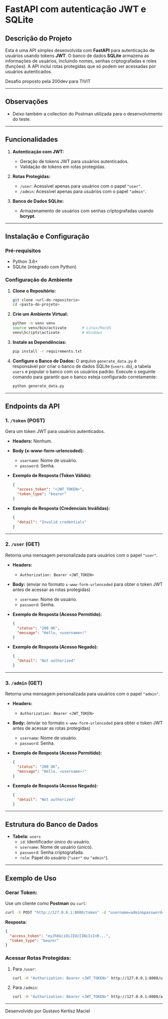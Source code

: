 
# FastAPI com autenticação JWT e SQLite

## Descrição do Projeto

Esta é uma API simples desenvolvida com **FastAPI** para autenticação de usuários usando tokens **JWT**. O banco de dados **SQLite** armazena as informações de usuários, incluindo nomes, senhas criptografadas e roles (funções). A API inclui rotas protegidas que só podem ser acessadas por usuários autenticados.

Desafio proposto pela 200dev para TIVIT

---

## Observações
- Deixo também a collection do Postman utilizada para o desenvolvimento do teste.

---

## Funcionalidades

1. **Autenticação com JWT:**
   - Geração de tokens JWT para usuários autenticados.
   - Validação de tokens em rotas protegidas.

2. **Rotas Protegidas:**
   - `/user`: Acessível apenas para usuários com o papel `"user"`.
   - `/admin`: Acessível apenas para usuários com o papel `"admin"`.

3. **Banco de Dados SQLite:**
   - Armazenamento de usuários com senhas criptografadas usando **bcrypt**.

---

## Instalação e Configuração

### Pré-requisitos

- Python 3.8+
- SQLite (integrado com Python)

### Configuração do Ambiente

1. **Clone o Repositório:**
   ```bash
   git clone <url-do-repositorio>
   cd <pasta-do-projeto>
   ```

2. **Crie um Ambiente Virtual:**
   ```bash
   python -m venv venv
   source venv/bin/activate       # Linux/MacOS
   venv\Scripts\activate          # Windows
   ```

3. **Instale as Dependências:**
   ```bash
   pip install -r requirements.txt
   ```

4. **Configure o Banco de Dados:**
   O arquivo `generate_data.py` é responsável por criar o banco de dados SQLite (`users.db`), a tabela `users` e popular o banco com os usuários padrão. Execute o seguinte comando para garantir que o banco esteja configurado corretamente:

   ```bash
   python generate_data.py
   ```

---

## Endpoints da API

### **1. `/token` (POST)**
Gera um token JWT para usuários autenticados.

- **Headers:** Nenhum.
- **Body (x-www-form-urlencoded):**
  - `username`: Nome de usuário.
  - `password`: Senha.

- **Exemplo de Resposta (Token Válido):**
  ```json
  {
    "access_token": "<JWT_TOKEN>",
    "token_type": "bearer"
  }
  ```

- **Exemplo de Resposta (Credenciais Inválidas):**
  ```json
  {
    "detail": "Invalid credentials"
  }
  ```

---

### **2. `/user` (GET)**
Retorna uma mensagem personalizada para usuários com o papel `"user"`.

- **Headers:**
  - `Authorization: Bearer <JWT_TOKEN>`

- **Body:** (enviar no formato `x-www-form-urlencoded` para obter o token JWT antes de acessar as rotas protegidas)
  - `username`: Nome de usuário.
  - `password`: Senha.

- **Exemplo de Resposta (Acesso Permitido):**
  ```json
  {
    "status": "200 OK",
    "message": "Hello, <username>!"
  }
  ```

- **Exemplo de Resposta (Acesso Negado):**
  ```json
  {
    "detail": "Not authorized"
  }
  ```

---

### **3. `/admin` (GET)**
Retorna uma mensagem personalizada para usuários com o papel `"admin"`.

- **Headers:**
  - `Authorization: Bearer <JWT_TOKEN>`

- **Body:** (enviar no formato `x-www-form-urlencoded` para obter o token JWT antes de acessar as rotas protegidas)
  - `username`: Nome de usuário.
  - `password`: Senha.

- **Exemplo de Resposta (Acesso Permitido):**
  ```json
  {
    "status": "200 OK",
    "message": "Hello, <username>!"
  }
  ```

- **Exemplo de Resposta (Acesso Negado):**
  ```json
  {
    "detail": "Not authorized"
  }
  ```

---

## Estrutura do Banco de Dados

- **Tabela:** `users`
  - `id`: Identificador único do usuário.
  - `username`: Nome de usuário (único).
  - `password`: Senha criptografada.
  - `role`: Papel do usuário (`"user"` ou `"admin"`).

---

## Exemplo de Uso

### Gerar Token:
Use um cliente como **Postman** ou `curl`:

```bash
curl -X POST "http://127.0.0.1:8000/token" -d "username=admin&password=JKSipm0YH"
```

**Resposta:**
```json
{
  "access_token": "eyJhbGciOiJIUzI1NiIsInR...",
  "token_type": "bearer"
}
```

### Acessar Rotas Protegidas:

1. Para `/user`:
   ```bash
   curl -H "Authorization: Bearer <JWT_TOKEN>" http://127.0.0.1:8000/user
   ```

2. Para `/admin`:
   ```bash
   curl -H "Authorization: Bearer <JWT_TOKEN>" http://127.0.0.1:8000/admin
   ```


---

Desenvolvido por Gustavo Kertisz Maciel
